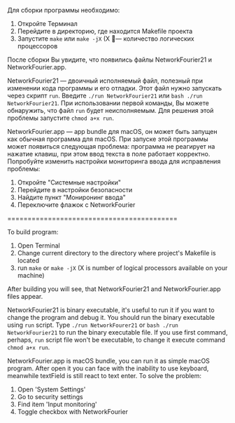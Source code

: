 
Для сборки программы необходимо:

1. Откройте Терминал
2. Перейдите в директорию, где находится Makefile проекта
3. Запустите `make` или `make -jX` (X — количество логических процессоров

После сборки Вы увидите, что появились файлы NetworkFourier21 и NetworkFourier.app.

NetworkFourier21 — двоичный исполняемый файл, полезный при изменении кода программы и его отладки. Этот файл нужно запускать через скрипт `run`. Введите `./run NetworkFourier21` или `bash ./run NetworkFourier21`. При использовании первой команды, Вы можете обнаружить, что файл `run` будет неисполняемым. Для решения этой проблемы запустите `chmod a+x run`.

NetworkFourier.app — app bundle для macOS, он может быть запущен как обычная программа для macOS. При запуске этой программы может появиться следующая проблема: программа не реагирует на нажатие клавиш, при этом ввод текста в поле работает корректно. Попробуйте изменить настройки мониторинга ввода для исправления проблемы:

1. Откройте "Системные настройки"
2. Перейдите в настройки безопасности
3. Найдите пункт "Мониронинг ввода"
4. Переключите флажок с NetworkFourier

==========================================

To build program:
1. Open Terminal
2. Change current directory to the directory where project's Makefile is located
3. run `make` or `make -jX` (X is number of logical processors available on your machine) 

After building you will see, that NetworkFourier21 and NetworkFourier.app files appear. 

NetworkFourier21 is binary executable, it's useful to run it if you want to change the program and debug it. You should run the binary executable using `run` script. Type `./run NetworkFourer21` or `bash ./run NetworkFourier21` to run the binary executable file. If you use first command, perhaps, `run` script file won't be executable, to change it execute command `chmod a+x run`.

NetworkFourier.app is macOS bundle, you can run it as simple macOS program. After open it you can face with the inability to use keyboard, meanwhile textField is still react to text enter. To solve the problem: 
1. Open 'System Settings' 
2. Go to security settings
3. Find item 'Input monitoring'
4. Toggle checkbox with NetworkFourier